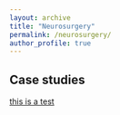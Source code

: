 ```yaml
---
layout: archive
title: "Neurosurgery"
permalink: /neurosurgery/
author_profile: true
---
```


## Case studies

[this is a test](https://mark-kramer.github.io/Case-Studies-Python/intro.html)
